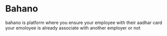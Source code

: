# Bahano
bahano is platform where you ensure your employee with their aadhar card your emoloyee is already associate with another employer or not 
